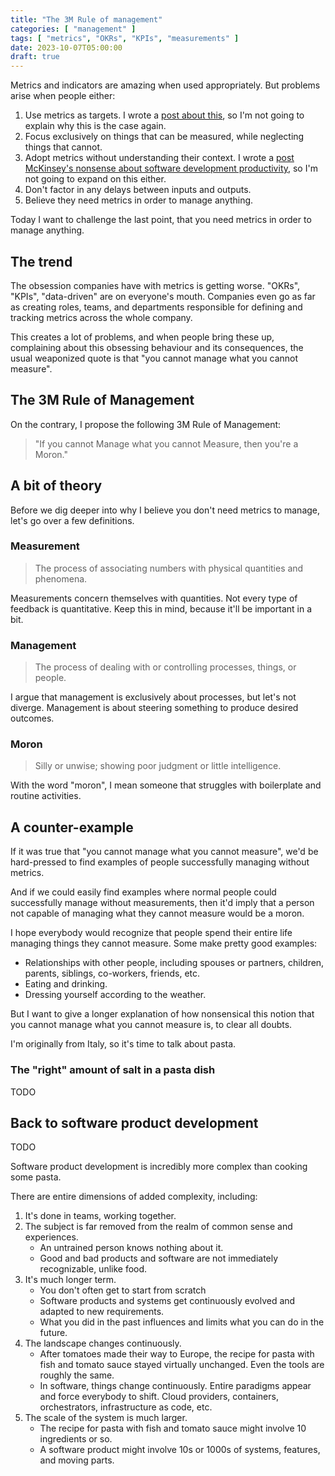 ```yaml
---
title: "The 3M Rule of management"
categories: [ "management" ]
tags: [ "metrics", "OKRs", "KPIs", "measurements" ]
date: 2023-10-07T05:00:00
draft: true
---
```


Metrics and indicators are amazing when used appropriately. But problems arise when people either:

1. Use metrics as targets. I wrote a [post about this](https://sollecitom.github.io/software-product-development-blog/posts/2023/2023-07-09-management-by-objectives-is-wishful-thinking/), so I'm not going to explain why this is the case again.
2. Focus exclusively on things that can be measured, while neglecting things that cannot.
3. Adopt metrics without understanding their context. I wrote a [post McKinsey's nonsense about software development productivity](https://sollecitom.github.io/software-product-development-blog/posts/2023/2023-08-31-developer-productivity-fuss/), so I'm not going to expand on this either.
4. Don't factor in any delays between inputs and outputs.
5. Believe they need metrics in order to manage anything.

Today I want to challenge the last point, that you need metrics in order to manage anything.

## The trend

The obsession companies have with metrics is getting worse. "OKRs", "KPIs", "data-driven" are on everyone's mouth. Companies even go as far as creating roles, teams, and departments responsible for defining and tracking metrics across the whole company.

This creates a lot of problems, and when people bring these up, complaining about this obsessing behaviour and its consequences, the usual weaponized quote is that "you cannot manage what you cannot measure".

## The 3M Rule of Management

On the contrary, I propose the following 3M Rule of Management:

> "If you cannot Manage what you cannot Measure, then you're a Moron."

## A bit of theory

Before we dig deeper into why I believe you don't need metrics to manage, let's go over a few definitions.

### Measurement

> The process of associating numbers with physical quantities and phenomena.

Measurements concern themselves with quantities. Not every type of feedback is quantitative. Keep this in mind, because it'll be important in a bit.

### Management

> The process of dealing with or controlling processes, things, or people.

I argue that management is exclusively about processes, but let's not diverge. Management is about steering something to produce desired outcomes.

### Moron

> Silly or unwise; showing poor judgment or little intelligence.

With the word "moron", I mean someone that struggles with boilerplate and routine activities.

## A counter-example

If it was true that "you cannot manage what you cannot measure", we'd be hard-pressed to find examples of people successfully managing without metrics.

And if we could easily find examples where normal people could successfully manage without measurements, then it'd imply that a person not capable of managing what they cannot measure would be a moron.

I hope everybody would recognize that people spend their entire life managing things they cannot measure. Some make pretty good examples:

- Relationships with other people, including spouses or partners, children, parents, siblings, co-workers, friends, etc.
- Eating and drinking.
- Dressing yourself according to the weather.

But I want to give a longer explanation of how nonsensical this notion that you cannot manage what you cannot measure is, to clear all doubts.

I'm originally from Italy, so it's time to talk about pasta.

### The "right" amount of salt in a pasta dish

TODO

## Back to software product development

TODO

Software product development is incredibly more complex than cooking some pasta.

There are entire dimensions of added complexity, including:

1. It's done in teams, working together.
2. The subject is far removed from the realm of common sense and experiences.
    - An untrained person knows nothing about it.
    - Good and bad products and software are not immediately recognizable, unlike food.
3. It's much longer term.
    - You don't often get to start from scratch
    - Software products and systems get continuously evolved and adapted to new requirements.
    - What you did in the past influences and limits what you can do in the future.
4. The landscape changes continuously.
    - After tomatoes made their way to Europe, the recipe for pasta with fish and tomato sauce stayed virtually unchanged. Even the tools are roughly the same.
    - In software, things change continuously. Entire paradigms appear and force everybody to shift. Cloud providers, containers, orchestrators, infrastructure as code, etc.
5. The scale of the system is much larger.
    - The recipe for pasta with fish and tomato sauce might involve 10 ingredients or so.
    - A software product might involve 10s or 1000s of systems, features, and moving parts.